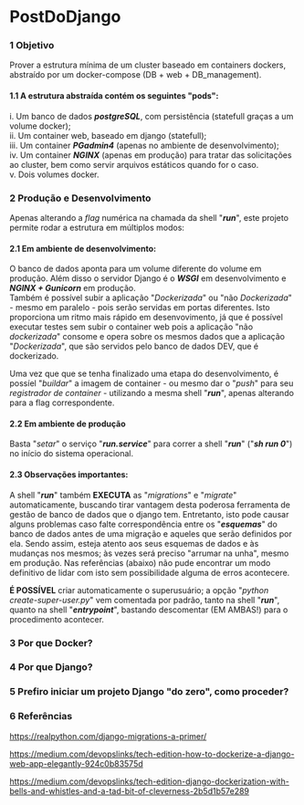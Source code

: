 # PostDoDjango

### 1 Objetivo

Prover a estrutura mínima de um cluster baseado em containers dockers, abstraído por um docker-compose (DB + web + DB_management).  

#### 1.1 A estrutura abstraída contém os seguintes "pods": 
i. Um banco de dados ***postgreSQL***, com persistência (statefull graças a um volume docker);  
ii. Um container web, baseado em django (statefull);  
iii. Um container ***PGadmin4*** (apenas no ambiente de desenvolvimento);  
iv. Um container ***NGINX*** (apenas em produção) para tratar das solicitações ao cluster, bem como servir arquivos estáticos quando for o caso.  
v. Dois volumes docker.  

### 2 Produção e Desenvolvimento

Apenas alterando a *flag* numérica na chamada da shell "***run***", este projeto permite rodar a estrutura em múltiplos modos:

#### 2.1 Em ambiente de desenvolvimento:  

O banco de dados aponta para um volume diferente do volume em produção.
Além disso o servidor Django é o ***WSGI*** em desenvolvimento e ***NGINX + Gunicorn*** em produção.  
Também é possível subir a aplicação "*Dockerizada*" ou "não *Dockerizada*" - mesmo em paralelo - pois serão servidas em portas diferentes. Isto proporciona um ritmo mais rápido em desenvovimento, já que é possível executar testes sem subir o container web pois a aplicação "não *dockerizada*" consome e opera sobre os mesmos dados que a aplicação "*Dockerizada*", que são servidos pelo banco de dados DEV, que é dockerizado.  

Uma vez que que se tenha finalizado uma etapa do desenvolvimento, é possíel "*buildar*" a imagem de container - ou mesmo dar o "*push*" para seu *registrador de container* - utilizando a mesma shell "***run***", apenas alterando para a flag correspondente.

#### 2.2 Em ambiente de produção

Basta "*setar*" o serviço "***run.service***" para correr a shell "***run***" ("***sh run 0***") no início do sistema operacional.  

#### 2.3 Observações importantes:  

A shell "***run***" também **EXECUTA** as "*migrations*" e "*migrate*" automaticamente, buscando tirar vantagem desta poderosa ferramenta de gestão de banco de dados que o django tem. Entretanto, isto pode causar alguns problemas caso falte correspondência entre os "***esquemas***" do banco de dados antes de uma migração e aqueles que serão definidos por ela. Sendo assim, esteja atento aos seus esquemas de dados e às mudanças nos mesmos; às vezes será preciso "arrumar na unha", mesmo em produção. Nas referências (abaixo) não pude encontrar um modo definitivo de lidar com isto sem possibilidade alguma de erros acontecere.  

**É POSSÍVEL** criar automaticamente o superusuário; a opção "*python create-super-user.py*" vem comentada por padrão, tanto na shell "***run***", quanto na shell "***entrypoint***", bastando descomentar (EM AMBAS!) para o procedimento acontecer.  

### 3 Por que Docker?

### 4 Por que Django?

### 5 Prefiro iniciar um projeto Django "do zero", como proceder?

### 6 Referências

https://realpython.com/django-migrations-a-primer/

https://medium.com/devopslinks/tech-edition-how-to-dockerize-a-django-web-app-elegantly-924c0b83575d

https://medium.com/devopslinks/tech-edition-django-dockerization-with-bells-and-whistles-and-a-tad-bit-of-cleverness-2b5d1b57e289

